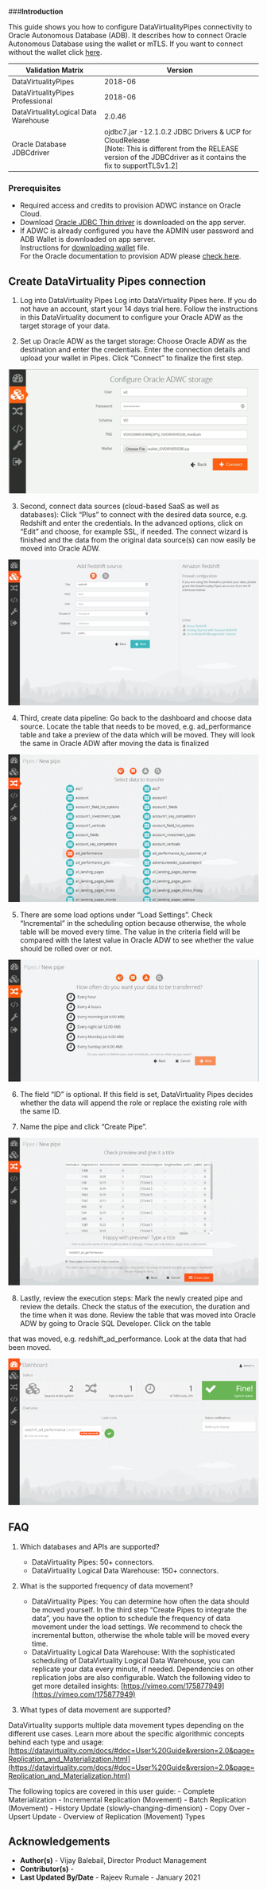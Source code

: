 ###**Introduction**


This guide shows you how to configure DataVirtualityPipes connectivity to Oracle Autonomous Database (ADB).  It describes how to connect Oracle Autonomous Database using the wallet or mTLS.  If you want to connect without the wallet click [here](https://oracle-samples.github.io/adb-connectors/common/tls-no-wallet/workshops/freetier/).


| Validation Matrix  | Version  |
| ------------- | ------------- |
| DataVirtualityPipes | 2018-06 |
| DataVirtualityPipes Professional | 2018-06 |
| DataVirtualityLogical Data Warehouse  |   2.0.46  |
| Oracle Database JDBCdriver  | ojdbc7.jar -12.1.0.2 JDBC Drivers & UCP for CloudRelease <br>[Note: This is different from the RELEASE version of the JDBCdriver as it contains the fix to supportTLSv1.2]  |

### **Prerequisites**

- Required access and credits to provision ADWC instance on Oracle Cloud.
- Download [Oracle JDBC Thin driver](?lab=jdbc-thin) is downloaded on the app server.
- If ADWC is already configured you have the ADMIN user password and ADB Wallet is downloaded on app server. <br/>Instructions for [downloading wallet](?lab=wallet) file. <br/>For the Oracle documentation to provision ADW please [check here](https://docs.oracle.com/en/cloud/paas/autonomous-database/adbsa/autonomous-provision.html#GUID-0B230036-0A05-4CA3-AF9D-97A255AE0C08).


## Create DataVirtuality Pipes connection

1. Log into DataVirtuality Pipes Log into DataVirtuality Pipes here. If you do not have an account, start your 14 days trial here. Follow the instructions in this DataVirtuality document to configure your Oracle ADW as the target storage of your data.

2. Set up Oracle ADW as the target storage: Choose Oracle ADW as the destination and enter the credentials. Enter the connection details and upload your wallet in Pipes. Click “Connect” to finalize the first step.

  ![adb](./images/select-storage-target.jpg)

3. Second, connect data sources (cloud-based SaaS as well as databases): Click “Plus” to connect with the desired data source, e.g. Redshift and enter the credentials. In the advanced options, click on “Edit” and choose, for example SSL, if needed. The connect wizard is finished and the data from the original data source(s) can now easily be moved into Oracle ADW.   

  ![adb](./images/select-data-source.jpg)


4. Third, create data pipeline: Go back to the dashboard and choose data source. Locate the table that needs to be moved, e.g. ad_performance table and take a preview of the data which will be moved. They will look the same in Oracle ADW after moving the data is finalized

  ![adb](./images/create-data-pipeline.png)

5. There are some load options under “Load Settings”. Check “Incremental” in the scheduling option because otherwise, the whole table will be moved every time. The value in the criteria field will be compared with the latest value in Oracle ADW to see whether the value should be rolled over or not.

  ![adb](./images/select-incremental-load-settings.jpg)

6. The field “ID” is optional. If this field is set, DataVirtuality Pipes decides whether the data will append the role or replace the existing role with the same ID.


7. Name the pipe and click “Create Pipe”.

  ![adb](./images/name-the-pipe.png)

8. Lastly, review the execution steps: Mark the newly created pipe and review the details. Check the status of the execution, the duration and the time when it was done. Review the table that was moved into Oracle ADW by going to Oracle SQL Developer. Click on the table

that was moved, e.g. redshift_ad_performance. Look at the data that had been moved.

  ![adb](./images/finish-and-test.png)


## FAQ

1. Which databases and APIs are supported?
    - DataVirtuality Pipes: 50+ connectors.
    -	DataVirtuality Logical Data Warehouse: 150+ connectors.

2. What is the supported frequency of data movement?
    -	DataVirtuality Pipes: You can determine how often the data should be moved yourself. In the third step “Create Pipes to integrate the data”, you have the option to schedule the frequency of data movement under the load settings. We recommend to check the incremental button, otherwise the whole table will be moved every time.
    -	DataVirtuality Logical Data Warehouse: With the sophisticated scheduling of DataVirtuality Logical Data Warehouse, you can replicate your data every minute, if needed. Dependencies on other replication jobs are also configurable. Watch the following video to get more detailed insights: [https://vimeo.com/175877949](https://vimeo.com/175877949)

3. What types of data movement are supported?

  DataVirtuality supports multiple data movement types depending on the different use cases. Learn more about the specific algorithmic concepts behind each type and usage: [https://datavirtuality.com/docs/#doc=User%20Guide&version=2.0&page=Replication_and_Materialization.html](https://datavirtuality.com/docs/#doc=User%20Guide&version=2.0&page=Replication_and_Materialization.html)

  The following topics are covered in this user guide:
    -	Complete Materialization
    -	Incremental Replication (Movement)
    -	Batch Replication (Movement)
    -	History Update (slowly-changing-dimension)
    -	Copy Over
    -	Upsert Update
    -	Overview of Replication (Movement) Types



## **Acknowledgements**
* **Author(s)** - Vijay Balebail, Director Product Management
* **Contributor(s)** -
* **Last Updated By/Date** -  Rajeev Rumale - January 2021
